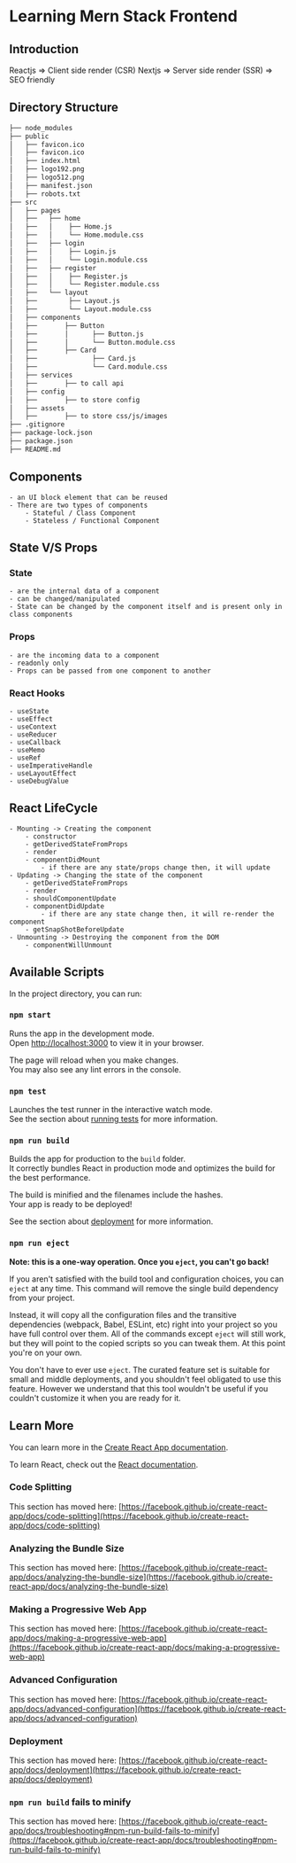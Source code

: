 # Learning Mern Stack Frontend

## Introduction
Reactjs => Client side render (CSR)
Nextjs => Server side render (SSR) => SEO friendly

## Directory Structure

```bash
├── node_modules
├── public
│   ├── favicon.ico
│   ├── favicon.ico
│   ├── index.html
│   ├── logo192.png
│   ├── logo512.png
│   ├── manifest.json
│   ├── robots.txt
├── src
│   ├── pages
│   ├──   ├── home
│   ├──   │    ├── Home.js
│   ├──   │    └── Home.module.css
│   ├──   ├── login
│   ├──   │    ├── Login.js
│   ├──   │    └── Login.module.css
│   ├──   ├── register
│   ├──   │    ├── Register.js
│   ├──   │    └── Register.module.css
│   ├──   └── layout
│   ├──        ├── Layout.js
│   ├──        └── Layout.module.css
│   ├── components
│   ├──       ├── Button
│   ├──       │      ├── Button.js
│   ├──       │      └── Button.module.css
│   ├──       ├── Card
│   ├──              ├── Card.js
│   ├──              └── Card.module.css
│   ├── services
│   ├──       ├── to call api
│   ├── config
│   ├──       ├── to store config
│   ├── assets
│   ├──       ├── to store css/js/images
├── .gitignore
├── package-lock.json
├── package.json
├── README.md
```

## Components
    - an UI block element that can be reused
    - There are two types of components
        - Stateful / Class Component
        - Stateless / Functional Component

## State V/S Props
### State
    - are the internal data of a component
    - can be changed/manipulated
    - State can be changed by the component itself and is present only in class components
### Props
    - are the incoming data to a component
    - readonly only
    - Props can be passed from one component to another 
  
### React Hooks
    - useState
    - useEffect
    - useContext
    - useReducer
    - useCallback
    - useMemo
    - useRef
    - useImperativeHandle
    - useLayoutEffect
    - useDebugValue

## React LifeCycle
    - Mounting -> Creating the component
        - constructor
        - getDerivedStateFromProps
        - render
        - componentDidMount
            - if there are any state/props change then, it will update
    - Updating -> Changing the state of the component
        - getDerivedStateFromProps
        - render
        - shouldComponentUpdate
        - componentDidUpdate
            - if there are any state change then, it will re-render the component
        - getSnapShotBeforeUpdate
    - Unmounting -> Destroying the component from the DOM
        - componentWillUnmount

## Available Scripts

In the project directory, you can run:

### `npm start`

Runs the app in the development mode.\
Open [http://localhost:3000](http://localhost:3000) to view it in your browser.

The page will reload when you make changes.\
You may also see any lint errors in the console.

### `npm test`

Launches the test runner in the interactive watch mode.\
See the section about [running tests](https://facebook.github.io/create-react-app/docs/running-tests) for more information.

### `npm run build`

Builds the app for production to the `build` folder.\
It correctly bundles React in production mode and optimizes the build for the best performance.

The build is minified and the filenames include the hashes.\
Your app is ready to be deployed!

See the section about [deployment](https://facebook.github.io/create-react-app/docs/deployment) for more information.

### `npm run eject`

**Note: this is a one-way operation. Once you `eject`, you can't go back!**

If you aren't satisfied with the build tool and configuration choices, you can `eject` at any time. This command will remove the single build dependency from your project.

Instead, it will copy all the configuration files and the transitive dependencies (webpack, Babel, ESLint, etc) right into your project so you have full control over them. All of the commands except `eject` will still work, but they will point to the copied scripts so you can tweak them. At this point you're on your own.

You don't have to ever use `eject`. The curated feature set is suitable for small and middle deployments, and you shouldn't feel obligated to use this feature. However we understand that this tool wouldn't be useful if you couldn't customize it when you are ready for it.

## Learn More

You can learn more in the [Create React App documentation](https://facebook.github.io/create-react-app/docs/getting-started).

To learn React, check out the [React documentation](https://reactjs.org/).

### Code Splitting

This section has moved here: [https://facebook.github.io/create-react-app/docs/code-splitting](https://facebook.github.io/create-react-app/docs/code-splitting)

### Analyzing the Bundle Size

This section has moved here: [https://facebook.github.io/create-react-app/docs/analyzing-the-bundle-size](https://facebook.github.io/create-react-app/docs/analyzing-the-bundle-size)

### Making a Progressive Web App

This section has moved here: [https://facebook.github.io/create-react-app/docs/making-a-progressive-web-app](https://facebook.github.io/create-react-app/docs/making-a-progressive-web-app)

### Advanced Configuration

This section has moved here: [https://facebook.github.io/create-react-app/docs/advanced-configuration](https://facebook.github.io/create-react-app/docs/advanced-configuration)

### Deployment

This section has moved here: [https://facebook.github.io/create-react-app/docs/deployment](https://facebook.github.io/create-react-app/docs/deployment)

### `npm run build` fails to minify

This section has moved here: [https://facebook.github.io/create-react-app/docs/troubleshooting#npm-run-build-fails-to-minify](https://facebook.github.io/create-react-app/docs/troubleshooting#npm-run-build-fails-to-minify)
